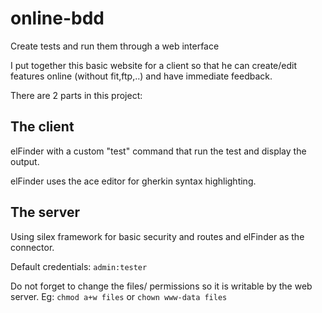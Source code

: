 online-bdd
==========

Create tests and run them through a web interface

I put together this basic website for a client so that he can create/edit features online (without fit,ftp,..) and have immediate feedback.

There are 2 parts in this project:

The client
----------
elFinder with a custom "test" command that run the test and display the output.

elFinder uses the ace editor for gherkin syntax highlighting.


The server
----------
Using silex framework for basic security and routes and elFinder as the connector.

Default credentials: `admin:tester`

Do not forget to change the files/ permissions so it is writable by the web server. Eg: `chmod a+w files` or `chown www-data files`
